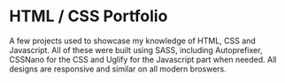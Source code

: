 # HTML / CSS Portfolio

A few projects used to showcase my knowledge of HTML, CSS and Javascript. All of these were built using SASS, including Autoprefixer, CSSNano for the CSS and Uglify for the Javascript part when needed. All designs are responsive and similar on all modern broswers.
